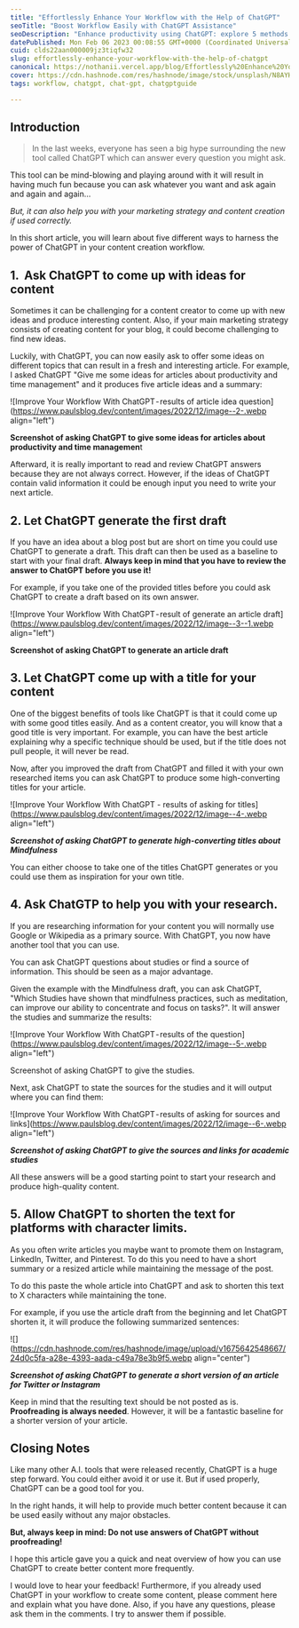 ```yaml
---
title: "Effortlessly Enhance Your Workflow with the Help of ChatGPT"
seoTitle: "Boost Workflow Easily with ChatGPT Assistance"
seoDescription: "Enhance productivity using ChatGPT: explore 5 methods for idea generation, drafting, titles, research, and text condensation"
datePublished: Mon Feb 06 2023 00:08:55 GMT+0000 (Coordinated Universal Time)
cuid: clds22aan000009jz3tiqfw32
slug: effortlessly-enhance-your-workflow-with-the-help-of-chatgpt
canonical: https://nothanii.vercel.app/blog/Effortlessly%20Enhance%20Your%20Workflow%20with%20the%20Help%20of%20ChatGPT
cover: https://cdn.hashnode.com/res/hashnode/image/stock/unsplash/N8AYH8R2rWQ/upload/924b6d98d9e74fa1a2e60600c0337388.jpeg
tags: workflow, chatgpt, chat-gpt, chatgptguide

---
```


## **Introduction**

> In the last weeks, everyone has seen a big hype surrounding the new tool called ChatGPT which can answer every question you might ask.

This tool can be mind-blowing and playing around with it will result in having much fun because you can ask whatever you want and ask again and again and again...

*But, it can also help you with your marketing strategy and content creation if used correctly.*

In this short article, you will learn about five different ways to harness the power of ChatGPT in your content creation workflow.

## **1\.  Ask ChatGPT to come up with ideas for content**

Sometimes it can be challenging for a content creator to come up with new ideas and produce interesting content. Also, if your main marketing strategy consists of creating content for your blog, it could become challenging to find new ideas.

Luckily, with ChatGPT, you can now easily ask to offer some ideas on different topics that can result in a fresh and interesting article. For example, I asked ChatGPT "Give me some ideas for articles about productivity and time management" and it produces five article ideas and a summary:

![Improve Your Workflow With ChatGPT - results of article idea question](https://www.paulsblog.dev/content/images/2022/12/image--2-.webp align="left")

**Screenshot of asking ChatGPT to give some ideas for articles about productivity and time managemen**t

Afterward, it is really important to read and review ChatGPT answers because they are not always correct. However, if the ideas of ChatGPT contain valid information it could be enough input you need to write your next article.

## **2\. Let ChatGPT generate the first draft**

If you have an idea about a blog post but are short on time you could use ChatGPT to generate a draft. This draft can then be used as a baseline to start with your final draft. **Always keep in mind that you have to review the answer to ChatGPT before you use it!**

For example, if you take one of the provided titles before you could ask ChatGPT to create a draft based on its own answer.

![Improve Your Workflow With ChatGPT - result of generate an article draft](https://www.paulsblog.dev/content/images/2022/12/image--3--1.webp align="left")

**Screenshot of asking ChatGPT to generate an article draft**

## **3\. Let ChatGPT come up with a title for your content**

One of the biggest benefits of tools like ChatGPT is that it could come up with some good titles easily. And as a content creator, you will know that a good title is very important. For example, you can have the best article explaining why a specific technique should be used, but if the title does not pull people, it will never be read.

Now, after you improved the draft from ChatGPT and filled it with your own researched items you can ask ChatGPT to produce some high-converting titles for your article.

![Improve Your Workflow With ChatGPT - results of asking for titles](https://www.paulsblog.dev/content/images/2022/12/image--4-.webp align="left")

***Screenshot of asking ChatGPT to generate high-converting titles about Mindfulness***

You can either choose to take one of the titles ChatGPT generates or you could use them as inspiration for your own title.

## **4\. Ask ChatGTP to help you with your research.**

If you are researching information for your content you will normally use Google or Wikipedia as a primary source. With ChatGPT, you now have another tool that you can use.

You can ask ChatGPT questions about studies or find a source of information. This should be seen as a major advantage.

Given the example with the Mindfulness draft, you can ask ChatGPT, "Which Studies have shown that mindfulness practices, such as meditation, can improve our ability to concentrate and focus on tasks?". It will answer the studies and summarize the results:

![Improve Your Workflow With ChatGPT - results of the question](https://www.paulsblog.dev/content/images/2022/12/image--5-.webp align="left")

Screenshot of asking ChatGPT to give the studies.

Next, ask ChatGPT to state the sources for the studies and it will output where you can find them:

![Improve Your Workflow With ChatGPT - results of asking for sources and links](https://www.paulsblog.dev/content/images/2022/12/image--6-.webp align="left")

***Screenshot of asking ChatGPT to give the sources and links for academic studies***

All these answers will be a good starting point to start your research and produce high-quality content.

## **5\. Allow ChatGPT to shorten the text for platforms with character limits.**

As you often write articles you maybe want to promote them on Instagram, LinkedIn, Twitter, and Pinterest. To do this you need to have a short summary or a resized article while maintaining the message of the post.

To do this paste the whole article into ChatGPT and ask to shorten this text to X characters while maintaining the tone.

For example, if you use the article draft from the beginning and let ChatGPT shorten it, it will produce the following summarized sentences:

![](https://cdn.hashnode.com/res/hashnode/image/upload/v1675642548667/24d0c5fa-a28e-4393-aada-c49a78e3b9f5.webp align="center")

***Screenshot of asking ChatGPT to generate a short version of an article for Twitter or Instagram***

Keep in mind that the resulting text should be not posted as is. **Proofreading is always needed**. However, it will be a fantastic baseline for a shorter version of your article.

## **Closing Notes**

Like many other A.I. tools that were released recently, ChatGPT is a huge step forward. You could either avoid it or use it. But if used properly, ChatGPT can be a good tool for you.

In the right hands, it will help to provide much better content because it can be used easily without any major obstacles.

**But, always keep in mind: Do not use answers of ChatGPT without proofreading!**

I hope this article gave you a quick and neat overview of how you can use ChatGPT to create better content more frequently.

I would love to hear your feedback! Furthermore, if you already used ChatGPT in your workflow to create some content, please comment here and explain what you have done. Also, if you have any questions, please ask them in the comments. I try to answer them if possible.
